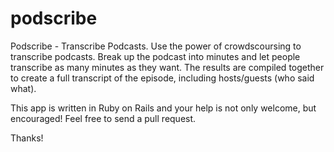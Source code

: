 # podscribe
Podscribe - Transcribe Podcasts. Use the power of crowdscoursing to transcribe podcasts. Break up the podcast into minutes and let people transcribe as many minutes as they want.
The results are compiled together to create a full transcript of the episode, including hosts/guests (who said what).

This app is written in Ruby on Rails and your help is not only welcome, but encouraged!
Feel free to send a pull request.

Thanks!
